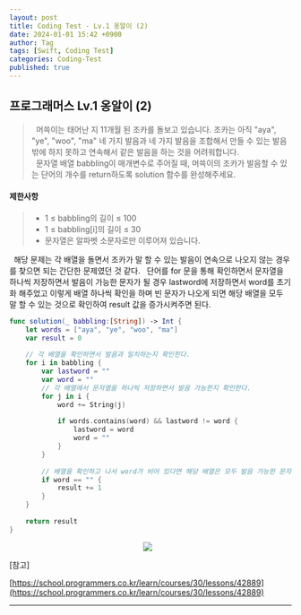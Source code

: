 ```yaml
---
layout: post
title: Coding Test - Lv.1 옹알이 (2)
date: 2024-01-01 15:42 +0900
author: Tag
tags: [Swift, Coding Test]
categories: Coding-Test
published: true
---
```

<h2> 프로그래머스 Lv.1 옹알이 (2) </h2>

<blockquote>
&nbsp; 머쓱이는 태어난 지 11개월 된 조카를 돌보고 있습니다. 조카는 아직 "aya", "ye", "woo", "ma" 네 가지 발음과 네 가지 발음을 조합해서 만들 수 있는 발음밖에 하지 못하고 연속해서 같은 발음을 하는 것을 어려워합니다. </br>
&nbsp; 문자열 배열 babbling이 매개변수로 주어질 때, 머쓱이의 조카가 발음할 수 있는 단어의 개수를 return하도록 solution 함수를 완성해주세요. </br>
</blockquote>

<h4> 제한사항 </h4>

<blockquote>
<ul>
<li> 1 ≤ babbling의 길이 ≤ 100 </li>
<li> 1 ≤ babbling[i]의 길이 ≤ 30 </li>
<li> 문자열은 알파벳 소문자로만 이루어져 있습니다. </li>
</ul>
</blockquote>

&nbsp; 해당 문제는 각 배열을 돌면서 조카가 말 할 수 있는 발음이 연속으로 나오지 않는 경우를 찾으면 되는 간단한 문제였던 것 같다.
&nbsp; 단어를 for 문을 통해 확인하면서 문자열을 하나씩 저장하면서 발음이 가능한 문자가 될 경우 lastword에 저장하면서 word를 초기화 해주었고 이렇게 배열 하나씩 확인을 하며 빈 문자가 나오게 되면 해당 배열을 모두 말 할 수 있는 것으로 확인하여 result 값을 증가시켜주면 된다.

```swift
func solution(_ babbling:[String]) -> Int {
    let words = ["aya", "ye", "woo", "ma"]
    var result = 0
    
    // 각 배열을 확인하면서 발음과 일치하는지 확인힌다.
    for i in babbling {
        var lastword = ""
        var word = ""
        // 각 배열에서 문자열을 하나씩 저장하면서 발음 가능한지 확인한다.
        for j in i {
            word += String(j)
            
            if words.contains(word) && lastword != word {
                lastword = word
                word = ""
            }
        }
        
        // 배열을 확인하고 나서 word가 비어 있다면 해당 배열은 모두 발음 가능한 문자로 이루어져 있다.
        if word == "" {
            result += 1
        }
    }
    
    return result
}
```

<div style="display: flex; justify-content: center; align-items: center;">
  <img src="https://drive.google.com/uc?export=view&id=1MBr-qukEy6BX6CX6gqtdRh7VNnECgMAZ" style="margin-right: 10px;">
</div>


[참고]

[https://school.programmers.co.kr/learn/courses/30/lessons/42889](https://school.programmers.co.kr/learn/courses/30/lessons/42889)

-----
